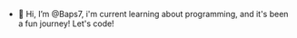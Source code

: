 - 👋 Hi, I’m @Baps7, i'm current learning about programming, and it's been a fun journey! Let's code! 
<!---
Baps7/Baps7 is a ✨ special ✨ repository because its `README.md` (this file) appears on your GitHub profile.
You can click the Preview link to take a look at your changes.
--->
